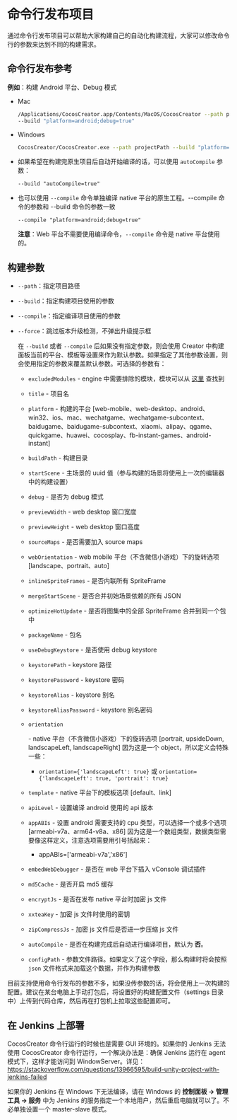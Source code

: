 # 命令行发布项目

通过命令行发布项目可以帮助大家构建自己的自动化构建流程，大家可以修改命令行的参数来达到不同的构建需求。

## 命令行发布参考

**例如**：构建 Android 平台、Debug 模式

- Mac

  ```bash
  /Applications/CocosCreator.app/Contents/MacOS/CocosCreator --path projectPath
  --build "platform=android;debug=true"
  ```

- Windows

  ```bash
  CocosCreator/CocosCreator.exe --path projectPath --build "platform=android;debug=true"
  ```

- 如果希望在构建完原生项目后自动开始编译的话，可以使用 `autoCompile` 参数：

  `--build "autoCompile=true"`

- 也可以使用 `--compile` 命令单独编译 native 平台的原生工程。--compile 命令的参数和 --build 命令的参数一致

  `--compile "platform=android;debug=true"`

  **注意**：Web 平台不需要使用编译命令，`--compile` 命令是 native 平台使用的。

## 构建参数

- `--path`：指定项目路径

- `--build`：指定构建项目使用的参数

- `--compile`：指定编译项目使用的参数

- `--force`：跳过版本升级检测，不弹出升级提示框

  在 `--build` 或者 `--compile` 后如果没有指定参数，则会使用 Creator 中构建面板当前的平台、模板等设置来作为默认参数。如果指定了其他参数设置，则会使用指定的参数来覆盖默认参数。可选择的参数有：

  - `excludedModules` - engine 中需要排除的模块，模块可以从 [这里](https://github.com/cocos-creator/engine/blob/master/modules.json) 查找到

  - `title` - 项目名

  - `platform` - 构建的平台 [web-mobile、web-desktop、android、win32、ios、mac、wechatgame、wechatgame-subcontext、baidugame、baidugame-subcontext、xiaomi、alipay、qgame、quickgame、huawei、cocosplay、fb-instant-games、android-instant]

  - `buildPath` - 构建目录

  - `startScene` - 主场景的 uuid 值（参与构建的场景将使用上一次的编辑器中的构建设置）

  - `debug` - 是否为 debug 模式

  - `previewWidth` - web desktop 窗口宽度

  - `previewHeight` - web desktop 窗口高度

  - `sourceMaps` - 是否需要加入 source maps

  - `webOrientation` - web mobile 平台（不含微信小游戏）下的旋转选项 [landscape、portrait、auto]

  - `inlineSpriteFrames` - 是否内联所有 SpriteFrame

  - `mergeStartScene` - 是否合并初始场景依赖的所有 JSON

  - `optimizeHotUpdate` - 是否将图集中的全部 SpriteFrame 合并到同一个包中

  - `packageName` - 包名

  - `useDebugKeystore` - 是否使用 debug keystore

  - `keystorePath` - keystore 路径

  - `keystorePassword` - keystore 密码

  - `keystoreAlias` - keystore 别名

  - `keystoreAliasPassword` - keystore 别名密码

  - ```
    orientation
    ```

     

    \- native 平台（不含微信小游戏）下的旋转选项 [portrait, upsideDown, landscapeLeft, landscapeRight] 因为这是一个 object，所以定义会特殊一些：

    - `orientation={'landscapeLeft': true}` 或 `orientation={'landscapeLeft': true, 'portrait': true}`

  - `template` - native 平台下的模板选项 [default、link]

  - `apiLevel` - 设置编译 android 使用的 api 版本

  - `appABIs` - 设置 android 需要支持的 cpu 类型，可以选择一个或多个选项 [armeabi-v7a、arm64-v8a、x86]
    因为这是一个数组类型，数据类型需要像这样定义，注意选项需要用引号括起来：

    - appABIs=['armeabi-v7a','x86']

  - `embedWebDebugger` - 是否在 web 平台下插入 vConsole 调试插件

  - `md5Cache` - 是否开启 md5 缓存

  - `encryptJs` - 是否在发布 native 平台时加密 js 文件

  - `xxteaKey` - 加密 js 文件时使用的密钥

  - `zipCompressJs` - 加密 js 文件后是否进一步压缩 js 文件

  - `autoCompile` - 是否在构建完成后自动进行编译项目，默认为 **否**。

  - `configPath` - 参数文件路径。如果定义了这个字段，那么构建时将会按照 `json` 文件格式来加载这个数据，并作为构建参数

目前支持使用命令行发布的参数不多，如果没传参数的话，将会使用上一次构建的配置。建议在某台电脑上手动打包后，将设置好的构建配置文件（settings 目录中）上传到代码仓库，然后再在打包机上拉取这些配置即可。

## 在 Jenkins 上部署

CocosCreator 命令行运行的时候也是需要 GUI 环境的。如果你的 Jenkins 无法使用 CocosCreator 命令行运行，一个解决办法是：确保 Jenkins 运行在 agent 模式下，这样才能访问到 WindowServer。详见：https://stackoverflow.com/questions/13966595/build-unity-project-with-jenkins-failed

如果你的 Jenkins 在 Windows 下无法编译，请在 Windows 的 **控制面板 -> 管理工具 -> 服务** 中为 Jenkins 的服务指定一个本地用户，然后重启电脑就可以了。不必单独设置一个 master-slave 模式。